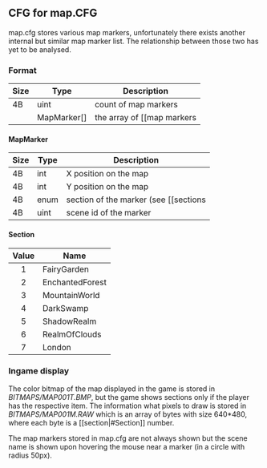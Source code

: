 ## CFG for map.CFG

map.cfg stores various map markers, unfortunately there exists another internal but similar map marker list. The relationship between those two has yet to be analysed.

### Format

| Size | Type | Description          |
|------|------|----------------------|
|  4B  | uint | count of map markers |
|      |MapMarker[]| the array of [[map markers|#MapMarker]] |

#### MapMarker

| Size | Type | Description |
|------|------|-------------|
|  4B  | int  | X position on the map |
|  4B  | int  | Y position on the map |
|  4B  | enum | section of the marker (see [[sections|#Section]]) |
|  4B  | uint | scene id of the marker |

#### Section

| Value |       Name      |
|:-----:|-----------------|
|   1   | FairyGarden     |
|   2   | EnchantedForest |
|   3   | MountainWorld   |
|   4   | DarkSwamp       |
|   5   | ShadowRealm     |
|   6   | RealmOfClouds   |
|   7   | London          |

### Ingame display

The color bitmap of the map displayed in the game is stored in *BITMAPS/MAP001T.BMP*, but the game shows sections only if the player has the respective item.
The information what pixels to draw is stored in *BITMAPS/MAP001M.RAW* which is an array of bytes with size 640*480, where each byte is a [[section|#Section]] number.

The map markers stored in map.cfg are not always shown but the scene name is shown upon hovering the mouse near a marker (in a circle with radius 50px).
